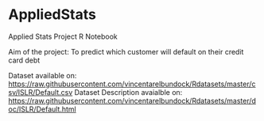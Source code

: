 # AppliedStats
Applied Stats Project R Notebook

Aim of the project: To predict which customer will default on their credit card debt

Dataset available on: https://raw.githubusercontent.com/vincentarelbundock/Rdatasets/master/csv/ISLR/Default.csv
Dataset Description avaialble on: https://raw.githubusercontent.com/vincentarelbundock/Rdatasets/master/doc/ISLR/Default.html
